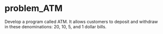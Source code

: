 # problem_ATM
Develop a program called ATM. It allows customers to deposit and withdraw in these denominations: 20, 10, 5, and 1 dollar bills.
